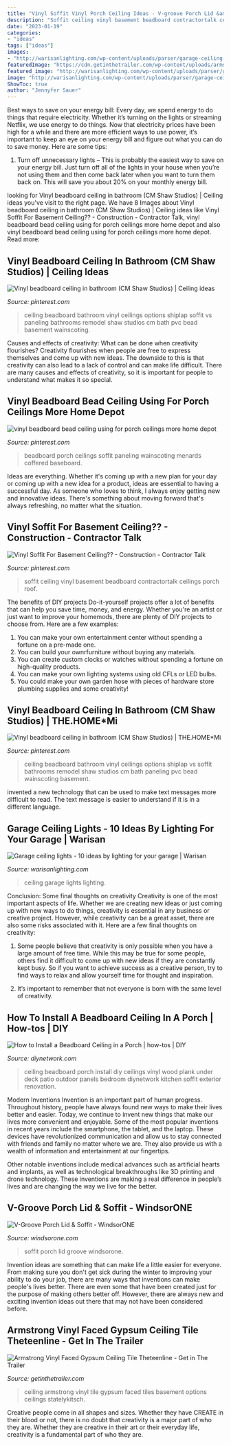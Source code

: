 ```yaml
---
title: "Vinyl Soffit Vinyl Porch Ceiling Ideas - V-groove Porch Lid &amp; Soffit"
description: "Soffit ceiling vinyl basement beadboard contractortalk ceilings porch roof"
date: "2023-01-19"
categories:
- "ideas"
tags: ["ideas"]
images:
- "http://warisanlighting.com/wp-content/uploads/parser/garage-ceiling-lights-3.jpg"
featuredImage: "https://cdn.getinthetrailer.com/wp-content/uploads/armstrong-vinyl-faced-gypsum-ceiling-tile-theteenline_482055.jpg"
featured_image: "http://warisanlighting.com/wp-content/uploads/parser/garage-ceiling-lights-3.jpg"
image: "http://warisanlighting.com/wp-content/uploads/parser/garage-ceiling-lights-3.jpg"
ShowToc: true
author: "Jennyfer Sauer"
---
```



Best ways to save on your energy bill:
Every day, we spend energy to do things that require electricity. Whether it’s turning on the lights or streaming Netflix, we use energy to do things. Now that electricity prices have been high for a while and there are more efficient ways to use power, it’s important to keep an eye on your energy bill and figure out what you can do to save money. Here are some tips: 
1. Turn off unnecessary lights – This is probably the easiest way to save on your energy bill. Just turn off all of the lights in your house when you’re not using them and then come back later when you want to turn them back on. This will save you about 20% on your monthly energy bill. 

	

		
looking for Vinyl beadboard ceiling in bathroom (CM Shaw Studios) | Ceiling ideas you've visit to the right page. We have 8 Images about Vinyl beadboard ceiling in bathroom (CM Shaw Studios) | Ceiling ideas like Vinyl Soffit For Basement Ceiling?? - Construction - Contractor Talk, vinyl beadboard bead ceiling using for porch ceilings more home depot and also vinyl beadboard bead ceiling using for porch ceilings more home depot. Read more:
		
    
## Vinyl Beadboard Ceiling In Bathroom (CM Shaw Studios) | Ceiling Ideas

<img loading=lazy src="https://i.pinimg.com/originals/ac/30/c2/ac30c255700922cce66e483a5729dff8.jpg" onerror="this.onerror=null;this.src='https://tse3.mm.bing.net/th?id=OIP.D9q4Ue4wKHrYVlNboU95vwAAAA&amp;pid=15.1';" alt="Vinyl beadboard ceiling in bathroom (CM Shaw Studios) | Ceiling ideas">

_Source: pinterest.com_

>ceiling beadboard bathroom vinyl ceilings options shiplap soffit vs paneling bathrooms remodel shaw studios cm bath pvc bead basement wainscoting. 

	

Causes and effects of creativity: What can be done when creativity flourishes?
Creativity flourishes when people are free to express themselves and come up with new ideas. The downside to this is that creativity can also lead to a lack of control and can make life difficult. There are many causes and effects of creativity, so it is important for people to understand what makes it so special.

    
## Vinyl Beadboard Bead Ceiling Using For Porch Ceilings More Home Depot

<img loading=lazy src="https://i.pinimg.com/736x/92/99/00/929900f474171e7d40dfa8abfe4663cc.jpg" onerror="this.onerror=null;this.src='https://tse2.mm.bing.net/th?id=OIP.k4mNV0CHoyIuUeiZdf-f8gHaE7&amp;pid=15.1';" alt="vinyl beadboard bead ceiling using for porch ceilings more home depot">

_Source: pinterest.com_

>beadboard porch ceilings soffit paneling wainscoting menards coffered baseboard. 

	

Ideas are everything. Whether it's coming up with a new plan for your day or coming up with a new idea for a product, ideas are essential to having a successful day. As someone who loves to think, I always enjoy getting new and innovative ideas. There's something about moving forward that's always refreshing, no matter what the situation.

    
## Vinyl Soffit For Basement Ceiling?? - Construction - Contractor Talk

<img loading=lazy src="https://i.pinimg.com/originals/f2/95/4b/f2954b61726c1ae1947be2ea6a1b7e9e.jpg" onerror="this.onerror=null;this.src='https://tse4.mm.bing.net/th?id=OIP.LvsGv8RW6FWFn1NT4LEGawHaFj&amp;pid=15.1';" alt="Vinyl Soffit For Basement Ceiling?? - Construction - Contractor Talk">

_Source: pinterest.com_

>soffit ceiling vinyl basement beadboard contractortalk ceilings porch roof. 

	

The benefits of DIY projects
Do-it-yourself projects offer a lot of benefits that can help you save time, money, and energy. Whether you're an artist or just want to improve your homemods, there are plenty of DIY projects to choose from. Here are a few examples: 
1. You can make your own entertainment center without spending a fortune on a pre-made one. 
2. You can build your ownrfurniture without buying any materials. 
3. You can create custom clocks or watches without spending a fortune on high-quality products. 
4. You can make your own lighting systems using old CFLs or LED bulbs. 
5. You could make your own garden hose with pieces of hardware store plumbing supplies and some creativity!

    
## Vinyl Beadboard Ceiling In Bathroom (CM Shaw Studios) | THE.HOME*Mi

<img loading=lazy src="https://s-media-cache-ak0.pinimg.com/736x/ec/5b/5d/ec5b5d05b2942d94b99cd7dd31ae8e76--bathroom-ceilings-ideas-beadboard-bathroom-ceiling.jpg" onerror="this.onerror=null;this.src='https://tse3.mm.bing.net/th?id=OIP.GYvcL7FQrz7raISReotDIQHaJ4&amp;pid=15.1';" alt="Vinyl beadboard ceiling in bathroom (CM Shaw Studios) | THE.HOME*Mi">

_Source: pinterest.com_

>ceiling beadboard bathroom vinyl ceilings options shiplap vs soffit bathrooms remodel shaw studios cm bath paneling pvc bead wainscoting basement. 

	

invented a new technology that can be used to make text messages more difficult to read. The text message is easier to understand if it is in a different language.

    
## Garage Ceiling Lights - 10 Ideas By Lighting For Your Garage | Warisan

<img loading=lazy src="http://warisanlighting.com/wp-content/uploads/parser/garage-ceiling-lights-3.jpg" onerror="this.onerror=null;this.src='https://tse3.mm.bing.net/th?id=OIP.EyAA0E_K0Iw8n_BcUTqVZQHaFj&amp;pid=15.1';" alt="Garage ceiling lights - 10 ideas by lighting for your garage | Warisan">

_Source: warisanlighting.com_

>ceiling garage lights lighting. 

	

Conclusion: Some final thoughts on creativity
Creativity is one of the most important aspects of life. Whether we are creating new ideas or just coming up with new ways to do things, creativity is essential in any business or creative project. However, while creativity can be a great asset, there are also some risks associated with it. Here are a few final thoughts on creativity: 
1. Some people believe that creativity is only possible when you have a large amount of free time. While this may be true for some people, others find it difficult to come up with new ideas if they are constantly kept busy. So if you want to achieve success as a creative person, try to find ways to relax and allow yourself time for thought and inspiration. 

2. It’s important to remember that not everyone is born with the same level of creativity.

    
## How To Install A Beadboard Ceiling In A Porch | How-tos | DIY

<img loading=lazy src="http://diy.sndimg.com/content/dam/images/diy/fullset/2009/5/14/0/0032848D2_beadboard_cw514.jpg.rend.hgtvcom.1280.960.suffix/1420860812703.jpeg" onerror="this.onerror=null;this.src='https://tse2.mm.bing.net/th?id=OIP.jdrXbL9Hbns2VhWIzYb0EwHaFj&amp;pid=15.1';" alt="How to Install a Beadboard Ceiling in a Porch | how-tos | DIY">

_Source: diynetwork.com_

>ceiling beadboard porch install diy ceilings vinyl wood plank under deck patio outdoor panels bedroom diynetwork kitchen soffit exterior renovation. 

	

Modern Inventions
Invention is an important part of human progress. Throughout history, people have always found new ways to make their lives better and easier. Today, we continue to invent new things that make our lives more convenient and enjoyable.
Some of the most popular inventions in recent years include the smartphone, the tablet, and the laptop. These devices have revolutionized communication and allow us to stay connected with friends and family no matter where we are. They also provide us with a wealth of information and entertainment at our fingertips.

Other notable inventions include medical advances such as artificial hearts and implants, as well as technological breakthroughs like 3D printing and drone technology. These inventions are making a real difference in people’s lives and are changing the way we live for the better.

    
## V-Groove Porch Lid &amp; Soffit - WindsorONE

<img loading=lazy src="https://windsorone.com/wp-content/uploads/2020/07/gallagher_porch_soffit_1cb4.jpg" onerror="this.onerror=null;this.src='https://tse1.mm.bing.net/th?id=OIP.GqqfRv-WHp5kXghJ8kCXEgHaFr&amp;pid=15.1';" alt="V-Groove Porch Lid &amp; Soffit - WindsorONE">

_Source: windsorone.com_

>soffit porch lid groove windsorone. 

	

Invention ideas are something that can make life a little easier for everyone. From making sure you don't get sick during the winter to improving your ability to do your job, there are many ways that inventions can make people's lives better. There are even some that have been created just for the purpose of making others better off. However, there are always new and exciting invention ideas out there that may not have been considered before.

    
## Armstrong Vinyl Faced Gypsum Ceiling Tile Theteenline - Get In The Trailer

<img loading=lazy src="https://cdn.getinthetrailer.com/wp-content/uploads/armstrong-vinyl-faced-gypsum-ceiling-tile-theteenline_482055.jpg" onerror="this.onerror=null;this.src='https://tse4.mm.bing.net/th?id=OIP.WwWJQ-1QQ64yySjRxqzqdgHaEz&amp;pid=15.1';" alt="Armstrong Vinyl Faced Gypsum Ceiling Tile Theteenline - Get in The Trailer">

_Source: getinthetrailer.com_

>ceiling armstrong vinyl tile gypsum faced tiles basement options ceilings statelykitsch. 

	

Creative people come in all shapes and sizes. Whether they have CREATE in their blood or not, there is no doubt that creativity is a major part of who they are. Whether they are creative in their art or their everyday life, creativity is a fundamental part of who they are.

